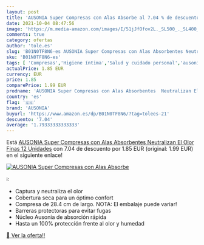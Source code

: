 ```yaml
---
layout: post
title: 'AUSONIA Super Compresas con Alas Absorbe al 7.04 % de descuento'
date: 2021-10-04 08:47:56
image: 'https://m.media-amazon.com/images/I/51jJfOfov2L._SL500_._SL400_.jpg'
comments: true
category: ofertas
author: 'tole.es'
slug: 'B01N0TF8N6-es AUSONIA Super Compresas con Alas Absorbentes Neutralizan...'
sku: 'B01N0TF8N6-es'
tags: [ 'Compresas','Higiene íntima','Salud y cuidado personal','ausonia', ]
actualPrice: 1.85 EUR
currency: EUR
price: 1.85
comparePrice: 1.99 EUR
prodname: 'AUSONIA Super Compresas con Alas Absorbentes  Neutralizan El Olor  Finas  12 Unidades'
country: 'es'
flag: '🇪🇸'
brand: 'AUSONIA'
buyurl: 'https://www.amazon.es/dp/B01N0TF8N6/?tag=tolees-21'
descuento: '7.04'
average: '1.79333333333333'
---
```


Está [AUSONIA Super Compresas con Alas Absorbentes  Neutralizan El Olor  Finas  12 Unidades](https://www.amazon.es/dp/B01N0TF8N6/?tag=tolees-21) con 7.04 de descuento por 1.85 EUR (original: 1.99 EUR) en el siguiente enlace!

[![AUSONIA Super Compresas con Alas Absorbe](https://m.media-amazon.com/images/I/51jJfOfov2L._SL500_._SL400_.jpg)](https://www.amazon.es/dp/B01N0TF8N6/?tag=tolees-21)

ℹ️:

- Captura y neutraliza el olor
- Cobertura seca para un óptimo confort
- Compresa de 28.4 cm de largo. NOTA: El embalaje puede variar!
- Barreras protectoras para evitar fugas
- Núcleo Ausonia de absorción rápida
- Hasta un 100% protección frente al olor y humedad

[🛒 Ver la oferta!!](https://www.amazon.es/dp/B01N0TF8N6/?tag=tolees-21)
